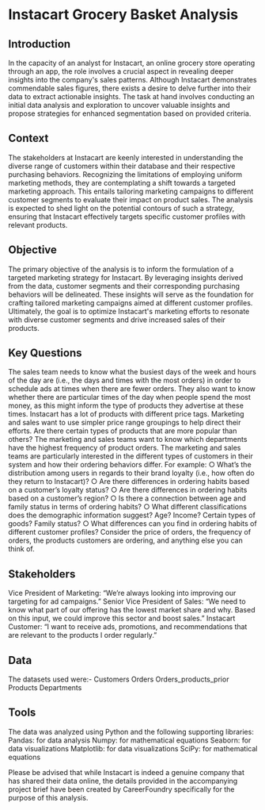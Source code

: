 # Instacart Grocery Basket Analysis

## Introduction
In the capacity of an analyst for Instacart, an online grocery store operating through an app, the role involves a crucial aspect in revealing deeper insights into the company's sales patterns. Although Instacart demonstrates commendable sales figures, there exists a desire to delve further into their data to extract actionable insights. The task at hand involves conducting an initial data analysis and exploration to uncover valuable insights and propose strategies for enhanced segmentation based on provided criteria.

## Context
The stakeholders at Instacart are keenly interested in understanding the diverse range of customers within their database and their respective purchasing behaviors. Recognizing the limitations of employing uniform marketing methods, they are contemplating a shift towards a targeted marketing approach. This entails tailoring marketing campaigns to different customer segments to evaluate their impact on product sales. The analysis is expected to shed light on the potential contours of such a strategy, ensuring that Instacart effectively targets specific customer profiles with relevant products.

## Objective
The primary objective of the analysis is to inform the formulation of a targeted marketing strategy for Instacart. By leveraging insights derived from the data, customer segments and their corresponding purchasing behaviors will be delineated. These insights will serve as the foundation for crafting tailored marketing campaigns aimed at different customer profiles. Ultimately, the goal is to optimize Instacart's marketing efforts to resonate with diverse customer segments and drive increased sales of their products.

## Key Questions
The sales team needs to know what the busiest days of the week and hours of the day are (i.e., the days and times with the most orders) in order to schedule ads at times when there are fewer orders.
They also want to know whether there are particular times of the day when people spend the most money, as this might inform the type of products they advertise at these times.
Instacart has a lot of products with different price tags. Marketing and sales want to use simpler price range groupings to help direct their efforts.
Are there certain types of products that are more popular than others? The marketing and sales teams want to know which departments have the highest frequency of product orders.
The marketing and sales teams are particularly interested in the different types of customers in their system and how their ordering behaviors differ. For example:
○ What’s the distribution among users in regards to their brand loyalty (i.e., how often do they return to Instacart)?
○ Are there differences in ordering habits based on a customer’s loyalty status?
○ Are there differences in ordering habits based on a customer’s region?
○ Is there a connection between age and family status in terms of ordering
habits?
○ What different classifications does the demographic information suggest?
Age? Income? Certain types of goods? Family status?
○ What differences can you find in ordering habits of different customer
profiles? Consider the price of orders, the frequency of orders, the products customers are ordering, and anything else you can think of.

## Stakeholders
Vice President of Marketing: “We’re always looking into improving our targeting for ad campaigns.”
Senior Vice President of Sales: “We need to know what part of our offering has the lowest market share and why. Based on this input, we could improve this sector and boost sales.”
Instacart Customer: “I want to receive ads, promotions, and recommendations that are relevant to the products I order regularly.”

## Data
The datasets used were:-
Customers
Orders
Orders_products_prior
Products
Departments

## Tools

The data was analyzed using Python and the following supporting libraries:
Pandas: for data analysis
Numpy: for mathematical equations
Seaborn: for data visualizations
Matplotlib: for data visualizations
SciPy: for mathematical equations

Please be advised that while Instacart is indeed a genuine company that has shared their data online, the details provided in the accompanying project brief have been created by CareerFoundry specifically for the purpose of this analysis.
